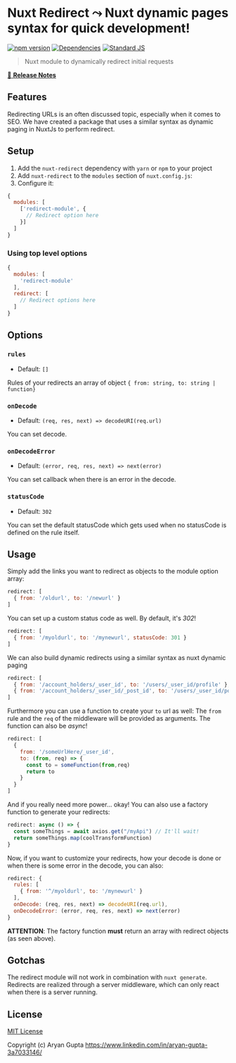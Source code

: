 # Nuxt Redirect ⤳ Nuxt **dynamic pages** syntax for quick development!

[![npm version][npm-version-src]][npm-version-href]
[![Dependencies][dep-src]][dep-href]
[![Standard JS][standard-js-src]][standard-js-href]

> Nuxt module to dynamically redirect initial requests

[📖 **Release Notes**](./CHANGELOG.md)

## Features

Redirecting URLs is an often discussed topic, especially when it comes to
SEO. We have created a package that uses a similar syntax as dynamic paging
in NuxtJs to perform redirect. 

## Setup

1. Add the `nuxt-redirect` dependency with `yarn` or `npm` to your project
2. Add `nuxt-redirect` to the `modules` section of `nuxt.config.js`:
3. Configure it:

```js
{
  modules: [
    ['redirect-module', {
      // Redirect option here
    }]
  ]
}
```

### Using top level options

```js
{
  modules: [
    'redirect-module'
  ],
  redirect: [
    // Redirect options here
  ]
}
```

## Options

### `rules`

- Default: `[]`

Rules of your redirects an array of object `{ from: string, to: string | function}`

### `onDecode`

- Default: `(req, res, next) => decodeURI(req.url)`

You can set decode.

### `onDecodeError`

- Default: `(error, req, res, next) => next(error)`

You can set callback when there is an error in the decode.

### `statusCode`

- Default: `302`

You can set the default statusCode which gets used when no statusCode is defined on the rule itself.

## Usage

Simply add the links you want to redirect as objects to the module option array:

```js
redirect: [
  { from: '/oldurl', to: '/newurl' }
]
```

You can set up a custom status code as well. By default, it's *302*!

```js
redirect: [
  { from: '/myoldurl', to: '/mynewurl', statusCode: 301 }
]
```

We can also build dynamic redirects using a similar syntax as nuxt dynamic paging

```js
redirect: [
  { from: '/account_holders/_user_id', to: '/users/_user_id/profile' }, 
  { from: '/account_holders/_user_id/_post_id', to: '/users/_user_id/posts/_post_id' } 
]
```

Furthermore you can use a function to create your `to` url as well:
The `from` rule and the `req` of the middleware will be provided as arguments.
The function can also be *async*!

```js
redirect: [
  {
    from: '/someUrlHere/_user_id',
    to: (from, req) => {
      const to = someFunction(from,req)
      return to
    }
  }
]
```

And if you really need more power... okay! You can also use a factory function
to generate your redirects:

```js
redirect: async () => {
  const someThings = await axios.get("/myApi") // It'll wait!
  return someThings.map(coolTransformFunction)
}
```

Now, if you want to customize your redirects, how your decode is done
or when there is some error in the decode, you can also:

```js
redirect: {
  rules: [
    { from: '^/myoldurl', to: '/mynewurl' }
  ],
  onDecode: (req, res, next) => decodeURI(req.url),
  onDecodeError: (error, req, res, next) => next(error)
}
```

**ATTENTION**: The factory function **must** return an array with redirect
objects (as seen above).

## Gotchas

The redirect module will not work in combination with `nuxt generate`.
Redirects are realized through a server middleware, which can only react when there is a server running.

## License

[MIT License](./LICENSE)

Copyright (c) Aryan Gupta <https://www.linkedin.com/in/aryan-gupta-3a7033146/>

<!-- Badges -->
[npm-version-src]: https://img.shields.io/badge/npm%40latest-1.0.2-yellowgreen?style=flat-square
[npm-version-href]: https://www.npmjs.com/package/nuxt-redirect
[standard-js-src]: https://img.shields.io/badge/code_style-standard-brightgreen.svg?style=flat-square
[standard-js-href]: https://standardjs.com
[dep-src]: https://status.david-dm.org/gh/WebWorksDesigners/nuxt-redirect.svg?style=flat-square
[dep-href]: https://david-dm.org/WebWorksDesigners/nuxt-redirect

